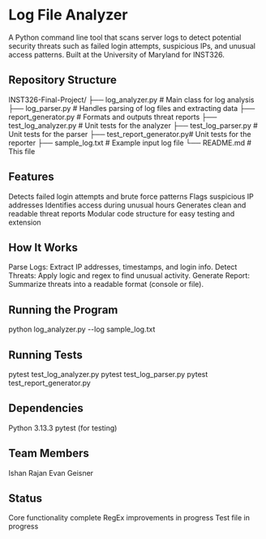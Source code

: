 # Log File Analyzer
A Python command line tool that scans server logs to detect potential security threats such as failed login attempts, suspicious IPs, and unusual access patterns. Built at the University of Maryland for INST326.

## Repository Structure
INST326-Final-Project/
├── log_analyzer.py         # Main class for log analysis
├── log_parser.py           # Handles parsing of log files and extracting data
├── report_generator.py     # Formats and outputs threat reports
├── test_log_analyzer.py    # Unit tests for the analyzer
├── test_log_parser.py      # Unit tests for the parser
├── test_report_generator.py# Unit tests for the reporter
├── sample_log.txt          # Example input log file
└── README.md               # This file

## Features
Detects failed login attempts and brute force patterns
Flags suspicious IP addresses
Identifies access during unusual hours
Generates clean and readable threat reports
Modular code structure for easy testing and extension

## How It Works
Parse Logs: Extract IP addresses, timestamps, and login info.
Detect Threats: Apply logic and regex to find unusual activity.
Generate Report: Summarize threats into a readable format (console or file).

## Running the Program
python log_analyzer.py --log sample_log.txt

## Running Tests
pytest test_log_analyzer.py
pytest test_log_parser.py
pytest test_report_generator.py

## Dependencies
Python 3.13.3
pytest (for testing)

## Team Members
Ishan Rajan
Evan Geisner

## Status
Core functionality complete
RegEx improvements in progress
Test file in progress
